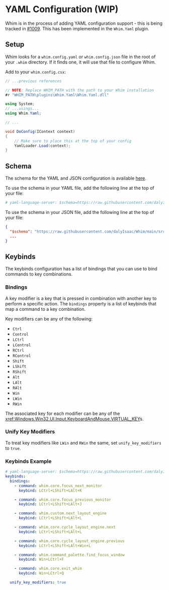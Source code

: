 # YAML Configuration (WIP)

Whim is in the process of adding YAML configuration support - this is being tracked in [#1009](https://github.com/dalyIsaac/Whim/issues/1009). This has been implemented in the `Whim.Yaml` plugin.

## Setup

Whim looks for a `whim.config.yaml` or `whim.config.json` file in the root of your `.whim` directory. If it finds one, it will use that file to configure Whim.

Add to your `whim.config.csx`:

```csharp
// ...previous references

// NOTE: Replace WHIM_PATH with the path to your Whim installation
#r "WHIM_PATH\plugins\Whim.Yaml\Whim.Yaml.dll"

using System;
// ...usings...
using Whim.Yaml;

// ...

void DoConfig(IContext context)
{
    // Make sure to place this at the top of your config
    YamlLoader.Load(context);
}
```

## Schema

The schema for the YAML and JSON configuration is available [here](https://raw.githubusercontent.com/dalyIsaac/Whim/main/src/Whim.Yaml/schema.json).

To use the schema in your YAML file, add the following line at the top of your file:

```yaml
# yaml-language-server: $schema=https://raw.githubusercontent.com/dalyIsaac/Whim/main/src/Whim.Yaml/schema.json
```

To use the schema in your JSON file, add the following line at the top of your file:

```json
{
  "$schema": "https://raw.githubusercontent.com/dalyIsaac/Whim/main/src/Whim.Yaml/schema.json",
  ...
}
```

## Keybinds

The keybinds configuration has a list of bindings that you can use to bind commands to key combinations.

### Bindings

A key modifier is a key that is pressed in combination with another key to perform a specific action. The `bindings` property is a list of keybinds that map a command to a key combination.

Key modifiers can be any of the following:

- `Ctrl`
- `Control`
- `LCtrl`
- `LControl`
- `RCtrl`
- `RControl`
- `Shift`
- `LShift`
- `RShift`
- `Alt`
- `LAlt`
- `RAlt`
- `Win`
- `LWin`
- `RWin`

The associated key for each modifier can be any of the <xref:Windows.Win32.UI.Input.KeyboardAndMouse.VIRTUAL_KEY>s.

### Unify Key Modifiers

To treat key modifiers like `LWin` and `RWin` the same, set `unify_key_modifiers` to `true`.

### Keybinds Example

```yaml
# yaml-language-server: $schema=https://raw.githubusercontent.com/dalyIsaac/Whim/main/src/Whim.Yaml/schema.json
keybinds:
  bindings:
    - command: whim.core.focus_next_monitor
      keybind: LCtrl+LShift+LAlt+K

    - command: whim.core.focus_previous_monitor
      keybind: LCtrl+LShift+LAlt+J

    - command: whim.custom.next_layout_engine
      keybind: LCtrl+LShift+LAlt+L

    - command: whim.core.cycle_layout_engine.next
      keybind: LCtrl+LShift+LAlt+L

    - command: whim.core.cycle_layout_engine.previous
      keybind: LCtrl+LShift+LAlt+Win+L

    - command: whim.command_palette.find_focus_window
      keybind: Win+LCtrl+F

    - command: whim.core.exit_whim
      keybind: Win+LCtrl+Q

  unify_key_modifiers: true
```
